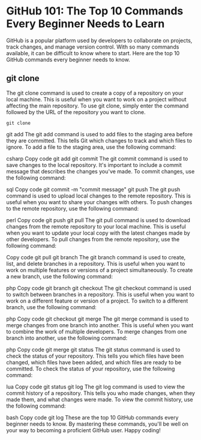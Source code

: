 # GitHub 101: The Top 10 Commands Every Beginner Needs to Learn

GitHub is a popular platform used by developers to collaborate on projects, track changes, and manage version control. With so many commands available, it can be difficult to know where to start. Here are the top 10 GitHub commands every beginner needs to know.

## git clone
The git clone command is used to create a copy of a repository on your local machine. This is useful when you want to work on a project without affecting the main repository. To use git clone, simply enter the command followed by the URL of the repository you want to clone.

<code>git clone <repository URL>
</code>
  
  git add
The git add command is used to add files to the staging area before they are committed. This tells Git which changes to track and which files to ignore. To add a file to the staging area, use the following command:

csharp
Copy code
git add <filename>
git commit
The git commit command is used to save changes to the local repository. It's important to include a commit message that describes the changes you've made. To commit changes, use the following command:

sql
Copy code
git commit -m "commit message"
git push
The git push command is used to upload local changes to the remote repository. This is useful when you want to share your changes with others. To push changes to the remote repository, use the following command:

perl
Copy code
git push
git pull
The git pull command is used to download changes from the remote repository to your local machine. This is useful when you want to update your local copy with the latest changes made by other developers. To pull changes from the remote repository, use the following command:

Copy code
git pull
git branch
The git branch command is used to create, list, and delete branches in a repository. This is useful when you want to work on multiple features or versions of a project simultaneously. To create a new branch, use the following command:

php
Copy code
git branch <branchname>
git checkout
The git checkout command is used to switch between branches in a repository. This is useful when you want to work on a different feature or version of a project. To switch to a different branch, use the following command:

php
Copy code
git checkout <branchname>
git merge
The git merge command is used to merge changes from one branch into another. This is useful when you want to combine the work of multiple developers. To merge changes from one branch into another, use the following command:

php
Copy code
git merge <branchname>
git status
The git status command is used to check the status of your repository. This tells you which files have been changed, which files have been added, and which files are ready to be committed. To check the status of your repository, use the following command:

lua
Copy code
git status
git log
The git log command is used to view the commit history of a repository. This tells you who made changes, when they made them, and what changes were made. To view the commit history, use the following command:

bash
Copy code
git log
These are the top 10 GitHub commands every beginner needs to know. By mastering these commands, you'll be well on your way to becoming a proficient GitHub user. Happy coding!



